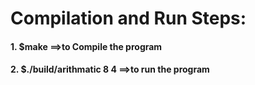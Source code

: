 # Compilation and Run Steps:

#### 1. $make     ==>to Compile the program 
#### 2. $./build/arithmatic 8 4    ==>to run the program
